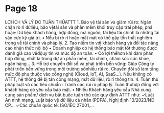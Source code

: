 # Page 18

 LỢI ÍCH VÀ LÝ DO TUÂN THỦATTT  1. Bảo vệ tài sản và giảm rủi ro: Ngăn chặn rò rỉ dữliệu, bảo vệtài sản và phần mềm khỏi truy cập trái phép, phá hoại• Dữ liệu khách hàng, hợp đồng, mã nguồn, tài liệu tài chính là những tài sản cực kỳ giá trị.
• Nếu bị rò rỉ hoặc mất mát có thể gây tổn thất nghiêm trọng về tài chính và pháp lý.
 2. Tạo niềm tin với khách hàng và đối tác nâng cao nhận thức nội bộ  • Doanh nghiệp có hệ thống bảo mật tốt thường được đánh giá cao vềđộuy tín và mức độ an toàn.​ • Có lợi thếhơn khi đàm phán hợp đồng, nhất là trong dự án phần mềm, tài chính, chăm sóc sức khỏe, ngân hàng...​ 3. Hỗ trợ chuyển đổi số và phát triển bền vững: Giúp Công ty phát triển bền vững trong môi trường sốnhiều rủi ro.
 Chuyển đổi số làm tăng mức độ phụ thuộc vào công nghệ (Cloud, IoT, AI, SaaS…). Nếu không có ATTT, hệ thống dễ bị tấn công mạng, mất dữ liệu, rò rỉ thông tin.
4. Tuân thủ pháp luật và các tiêu chuẩn : Tránh các rủi ro pháp lý.
Tuân thủhợp đồng với khách hàng có yêu cầu bảo mật.
 • Nhiều Khách hàng yêu cầu Nhà cung cứng sản phẩm/ dịch vụ bắt buộc tuân thủ các quy định ATTT như: ✓Luật An ninh mạng, Luật bảo vệ dữ liệu cá nhân (PDPA), Nghị định 13/2023/NĐ-CP...
 ✓Các chuẩn quốc tế: ISO/IEC 27001,... 

